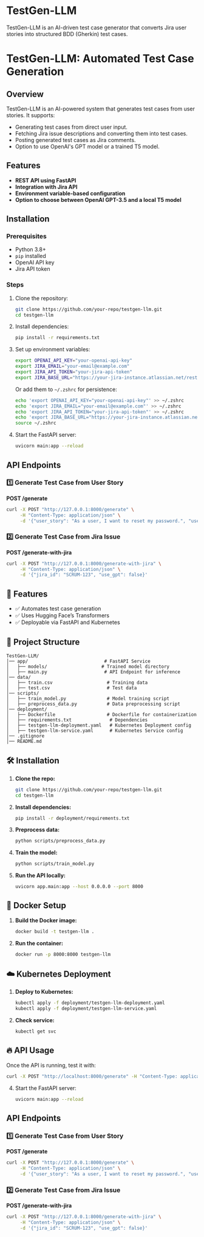 # TestGen-LLM

TestGen-LLM is an AI-driven test case generator that converts Jira user stories into structured BDD (Gherkin) test cases.


# TestGen-LLM: Automated Test Case Generation

## Overview
TestGen-LLM is an AI-powered system that generates test cases from user stories. It supports:
- Generating test cases from direct user input.
- Fetching Jira issue descriptions and converting them into test cases.
- Posting generated test cases as Jira comments.
- Option to use OpenAI's GPT model or a trained T5 model.

## Features
- **REST API using FastAPI**
- **Integration with Jira API**
- **Environment variable-based configuration**
- **Option to choose between OpenAI GPT-3.5 and a local T5 model**

## Installation
### Prerequisites
- Python 3.8+
- `pip` installed
- OpenAI API key
- Jira API token

### Steps
1. Clone the repository:
   ```bash
   git clone https://github.com/your-repo/testgen-llm.git
   cd testgen-llm
   ```

2. Install dependencies:
   ```bash
   pip install -r requirements.txt
   ```

3. Set up environment variables:
   ```bash
   export OPENAI_API_KEY="your-openai-api-key"
   export JIRA_EMAIL="your-email@example.com"
   export JIRA_API_TOKEN="your-jira-api-token"
   export JIRA_BASE_URL="https://your-jira-instance.atlassian.net/rest/api/2/issue/"
   ```
   Or add them to `~/.zshrc` for persistence:
   ```bash
   echo 'export OPENAI_API_KEY="your-openai-api-key"' >> ~/.zshrc
   echo 'export JIRA_EMAIL="your-email@example.com"' >> ~/.zshrc
   echo 'export JIRA_API_TOKEN="your-jira-api-token"' >> ~/.zshrc
   echo 'export JIRA_BASE_URL="https://your-jira-instance.atlassian.net/rest/api/2/issue/"' >> ~/.zshrc
   source ~/.zshrc
   ```

4. Start the FastAPI server:
   ```bash
   uvicorn main:app --reload
   ```

## API Endpoints
### 1️⃣ Generate Test Case from User Story
**POST /generate**
```bash
curl -X POST "http://127.0.0.1:8000/generate" \
     -H "Content-Type: application/json" \
     -d '{"user_story": "As a user, I want to reset my password.", "use_gpt": true}'
```

### 2️⃣ Generate Test Case from Jira Issue
**POST /generate-with-jira**
```bash
curl -X POST "http://127.0.0.1:8000/generate-with-jira" \
     -H "Content-Type: application/json" \
     -d '{"jira_id": "SCRUM-123", "use_gpt": false}'
```


## 🚀 Features
- ✅ Automates test case generation
- ✅ Uses Hugging Face’s Transformers
- ✅ Deployable via FastAPI and Kubernetes

## 📂 Project Structure
```
TestGen-LLM/
│── app/                            # FastAPI Service
│   ├── models/                    # Trained model directory
│   ├── main.py                     # API Endpoint for inference
│── data/                           
│   ├── train.csv                    # Training data
│   ├── test.csv                     # Test data
│── scripts/                         
│   ├── train_model.py               # Model training script
│   ├── preprocess_data.py           # Data preprocessing script
│── deployment/                      
│   ├── Dockerfile                   # Dockerfile for containerization
│   ├── requirements.txt              # Dependencies
│   ├── testgen-llm-deployment.yaml   # Kubernetes Deployment config
│   ├── testgen-llm-service.yaml      # Kubernetes Service config
│── .gitignore                        
│── README.md                        
```

## 🛠 Installation

1. **Clone the repo:**
   ```bash
   git clone https://github.com/your-repo/testgen-llm.git
   cd testgen-llm
   ```

2. **Install dependencies:**
   ```bash
   pip install -r deployment/requirements.txt
   ```

3. **Preprocess data:**
   ```bash
   python scripts/preprocess_data.py
   ```

4. **Train the model:**
   ```bash
   python scripts/train_model.py
   ```

5. **Run the API locally:**
   ```bash
   uvicorn app.main:app --host 0.0.0.0 --port 8000
   ```

## 🐳 Docker Setup

1. **Build the Docker image:**
   ```bash
   docker build -t testgen-llm .
   ```

2. **Run the container:**
   ```bash
   docker run -p 8000:8000 testgen-llm
   ```

## ☁️ Kubernetes Deployment

1. **Deploy to Kubernetes:**
   ```bash
   kubectl apply -f deployment/testgen-llm-deployment.yaml
   kubectl apply -f deployment/testgen-llm-service.yaml
   ```

2. **Check service:**
   ```bash
   kubectl get svc
   ```

## 🔥 API Usage
Once the API is running, test it with:
```bash
curl -X POST "http://localhost:8000/generate" -H "Content-Type: application/json" -d '{"user_story": "As a user, I want to log in so that I can access my dashboard."}'
```

4. Start the FastAPI server:
   ```bash
   uvicorn main:app --reload
   ```

## API Endpoints
### 1️⃣ Generate Test Case from User Story
**POST /generate**
```bash
curl -X POST "http://127.0.0.1:8000/generate" \
     -H "Content-Type: application/json" \
     -d '{"user_story": "As a user, I want to reset my password.", "use_gpt": true}'
```

### 2️⃣ Generate Test Case from Jira Issue
**POST /generate-with-jira**
```bash
curl -X POST "http://127.0.0.1:8000/generate-with-jira" \
     -H "Content-Type: application/json" \
     -d '{"jira_id": "SCRUM-123", "use_gpt": false}'
```
